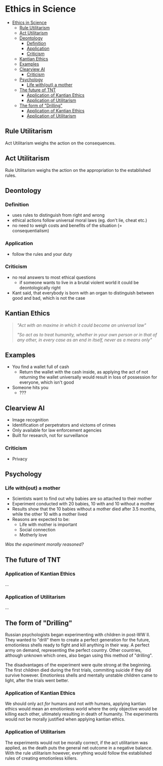 # Ethics in Science

- [Ethics in Science](#ethics-in-science)
  - [Rule Utilitarism](#rule-utilitarism)
  - [Act Utilitarism](#act-utilitarism)
  - [Deontology](#deontology)
    - [Definition](#definition)
    - [Application](#application)
    - [Criticism](#criticism)
  - [Kantian Ethics](#kantian-ethics)
  - [Examples](#examples)
  - [Clearview AI](#clearview-ai)
    - [Criticism](#criticism-1)
  - [Psychology](#psychology)
    - [Life with(out) a mother](#life-without-a-mother)
  - [The future of TNT](#the-future-of-tnt)
    - [Application of Kantian Ethics](#application-of-kantian-ethics)
    - [Application of Utilitarism](#application-of-utilitarism)
  - [The form of "Drilling"](#the-form-of-%22drilling%22)
    - [Application of Kantian Ethics](#application-of-kantian-ethics-1)
    - [Application of Utilitarism](#application-of-utilitarism-1)

## Rule Utilitarism

Act Utilitarism weighs the action on the consequences.

## Act Utilitarism

Rule Utilitarism weighs the action on the appropriation to the established rules.

## Deontology

### Definition

- uses rules to distinguish from right and wrong
- ethical actions follow universal moral laws (eg. don't lie, cheat etc.)
- no need to weigh costs and benefits of the situation (= consequentialism)

### Application

- follow the rules and your duty

### Criticism

- no real answers to most ethical questions
  - if someone wants to live in a brutal violent world it could be deontologically right
- Kant said, that everybody is born with an organ to distinguish between good and bad, which is not the case

## Kantian Ethics

> *"Act with an maxime in which it could become an universal law"*
>
> *"So act as to treat humanity, whether in your own person or in that of any other, in every case as an end in itself, never as a means only"*

## Examples

- You find a wallet full of cash
  - Return the wallet with the cash inside, as applying the act of not returning the wallet universally would result in loss of possession for everyone, which isn't good
- Someone hits you
  - ???

## Clearview AI

- Image recognition
- Identification of perpetrators and victoms of crimes
- Only available for law enforcement agencies
- Built for research, not for surveillance

### Criticism

- Privacy

## Psychology

### Life with(out) a mother

- Scientists want to find out why babies are so attached to their mother
- Experiment conducted with 20 babies, 10 with and 10 without a mother
- Results show that the 10 babies without a mother died after 3.5 months, while the other 10 with a mother lived
- Reasons are expected to be:
  - Life with mother is important
  - Social connection
  - Motherly love

*Was the experiment morally reasoned?*

## The future of TNT

### Application of Kantian Ethics

...

### Application of Utilitarism

...

## The form of "Drilling"

Russian psychologists began experimenting with children in post-WW II. They wanted to "drill" them to create a perfect generation for the future, emotionless shells ready to fight and kill anything in their way. A perfect army on demand, representing the perfect country. Other countries, although unknown which ones, also began using this method of "drilling".

The disadvantages of the experiment were quite strong at the beginning. The first children died during the first trials, commiting suicide if they did survive however. Emotionless shells and mentally unstable children came to light, after the trials went better.

### Application of Kantian Ethics

We should only act *for* humans and not *with* humans, applying kantian ethics would mean an emotionless world where the only objective would be killing each other, ultimately resulting in death of humanity. The experiments would not be morally justified when applying kantian ethics.

### Application of Utilitarism

The experiments would not be morally correct, if the act utilitarism was applied, as the death puts the general net outcome in a negative balance. With the rule utilitarism however, everything would follow the established rules of creating emotionless killers.
